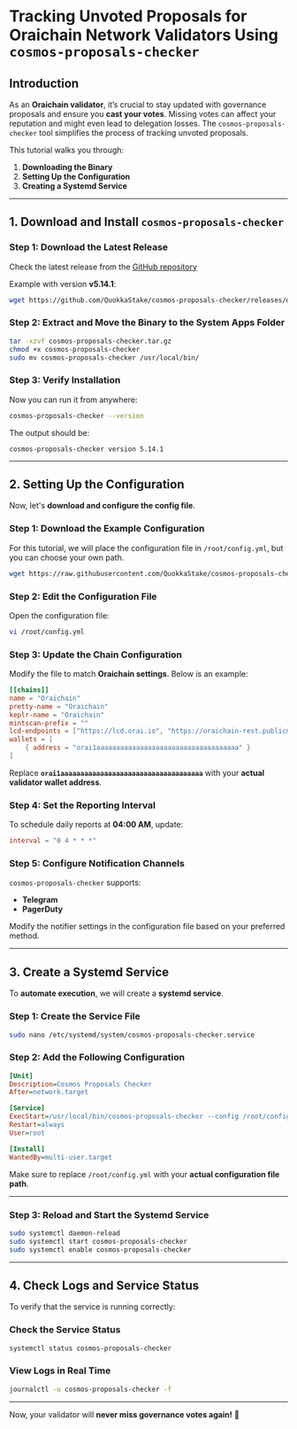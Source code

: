 # **Tracking Unvoted Proposals for Oraichain Network Validators Using `cosmos-proposals-checker`**

## **Introduction**
As an **Oraichain validator**, it’s crucial to stay updated with governance proposals and ensure you **cast your votes**. Missing votes can affect your reputation and might even lead to delegation losses. The `cosmos-proposals-checker` tool simplifies the process of tracking unvoted proposals.

This tutorial walks you through:
1. **Downloading the Binary**
2. **Setting Up the Configuration**
3. **Creating a Systemd Service**

---

## **1. Download and Install `cosmos-proposals-checker`**
### **Step 1: Download the Latest Release**
Check the latest release from the [GitHub repository](https://github.com/QuokkaStake/cosmos-proposals-checker)

Example with version **v5.14.1**:
```sh
wget https://github.com/QuokkaStake/cosmos-proposals-checker/releases/download/v5.14.1/cosmos-proposals-checker_5.14.1_linux_amd64.tar.gz -O cosmos-proposals-checker.tar.gz
```

### **Step 2: Extract and Move the Binary to the System Apps Folder**
```sh
tar -xzvf cosmos-proposals-checker.tar.gz
chmod +x cosmos-proposals-checker
sudo mv cosmos-proposals-checker /usr/local/bin/
```

### **Step 3: Verify Installation**
Now you can run it from anywhere:
```sh
cosmos-proposals-checker --version
```
The output should be:
```
cosmos-proposals-checker version 5.14.1
```

---

## **2. Setting Up the Configuration**
Now, let's **download and configure the config file**.

### **Step 1: Download the Example Configuration**
For this tutorial, we will place the configuration file in `/root/config.yml`, but you can choose your own path.

```sh
wget https://raw.githubusercontent.com/QuokkaStake/cosmos-proposals-checker/5cb45561274c78d9e153919b3bb33e3b3f364231/config.example.toml -O /root/config.yml
```

### **Step 2: Edit the Configuration File**
Open the configuration file:
```sh
vi /root/config.yml
```

### **Step 3: Update the Chain Configuration**
Modify the file to match **Oraichain settings**. Below is an example:

```toml
[[chains]]
name = "Oraichain"
pretty-name = "Oraichain"
keplr-name = "Oraichain"
mintscan-prefix = ""
lcd-endpoints = ["https://lcd.orai.io", "https://oraichain-rest.publicnode.com"]
wallets = [
    { address = "orai1aaaaaaaaaaaaaaaaaaaaaaaaaaaaaaaaaaaa" }
]
```
Replace **`orai1aaaaaaaaaaaaaaaaaaaaaaaaaaaaaaaaaaaa`** with your **actual validator wallet address**.

### **Step 4: Set the Reporting Interval**
To schedule daily reports at **04:00 AM**, update:
```toml
interval = "0 4 * * *"
```

### **Step 5: Configure Notification Channels**
`cosmos-proposals-checker` supports:
- **Telegram**
- **PagerDuty**

Modify the notifier settings in the configuration file based on your preferred method.

---

## **3. Create a Systemd Service**
To **automate execution**, we will create a **systemd service**.

### **Step 1: Create the Service File**
```sh
sudo nano /etc/systemd/system/cosmos-proposals-checker.service
```

### **Step 2: Add the Following Configuration**
```ini
[Unit]
Description=Cosmos Proposals Checker
After=network.target

[Service]
ExecStart=/usr/local/bin/cosmos-proposals-checker --config /root/config.yml
Restart=always
User=root

[Install]
WantedBy=multi-user.target
```
Make sure to replace `/root/config.yml` with your **actual configuration file path**.

---

### **Step 3: Reload and Start the Systemd Service**
```sh
sudo systemctl daemon-reload
sudo systemctl start cosmos-proposals-checker
sudo systemctl enable cosmos-proposals-checker
```

---

## **4. Check Logs and Service Status**
To verify that the service is running correctly:

### **Check the Service Status**
```sh
systemctl status cosmos-proposals-checker
```

### **View Logs in Real Time**
```sh
journalctl -u cosmos-proposals-checker -f
```

---

Now, your validator will **never miss governance votes again!** 🚀